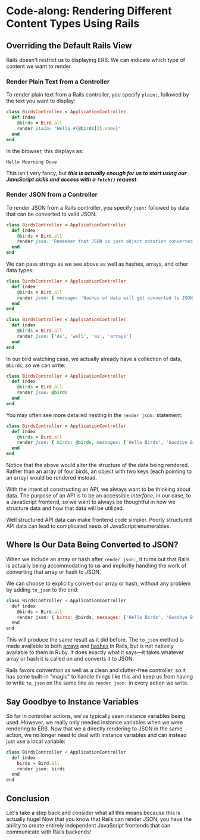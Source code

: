 # Code-along: Rendering Different Content Types Using Rails

## Overriding the Default Rails View

Rails doesn't restrict us to displaying ERB. We can indicate which type of content we want to render.

### Render Plain Text from a Controller

To render plain text from a Rails controller, you specify `plain:`, followed by the text you want to display:

```ruby
class BirdsController < ApplicationController
  def index
    @birds = Bird.all
    render plain: "Hello #{@birds[3].name}"
  end
end
```

In the browser, this displays as:

```text
Hello Mourning Dove
```

This isn't very fancy, but **_this is actually enough for us to start using our JavaScript skills and access with a `fetch()` request_**.

### Render JSON from a Controller

To render JSON from a Rails controller, you specify `json:` followed by data that can be converted to valid JSON:

```ruby
class BirdsController < ApplicationController
  def index
    @birds = Bird.all
    render json: 'Remember that JSON is just object notation converted to string data, so strings also work here'
  end
end
```

We can pass strings as we see above as well as hashes, arrays, and other data types:

```ruby
class BirdsController < ApplicationController
  def index
    @birds = Bird.all
    render json: { message: 'Hashes of data will get converted to JSON' }
  end
end
```
```ruby
class BirdsController < ApplicationController
  def index
    @birds = Bird.all
    render json: ['As', 'well', 'as', 'arrays']
  end
end
```

In our bird watching case, we actually already have a collection of data, `@birds`, so we can write:

```ruby
class BirdsController < ApplicationController
  def index
    @birds = Bird.all
    render json: @birds
  end
end
```

You may often see more detailed nesting in the `render json:` statement:

```ruby
class BirdsController < ApplicationController
  def index
    @birds = Bird.all
    render json: { birds: @birds, messages: ['Hello Birds', 'Goodbye Birds'] }
  end
end
```

Notice that the above would alter the structure of the data being rendered. Rather than an array of four birds, an object with two keys (each pointing to an array) would be rendered instead.

With the intent of constructing an API, we always want to be thinking about data. The purpose of an API is to be an accessible _interface_, in our case, to a JavaScript frontend, so we want to always be thoughtful in how we structure data and how that data will be utilized.

Well structured API data can make frontend code simpler. Poorly structured API data can lead to complicated nests of JavaScript enumerables.

## Where Is Our Data Being Converted to JSON?

When we include an array or hash after `render json:`, it turns out that Rails is actually being accommodating to us and implicitly handling the work of converting that array or hash to JSON.

We can choose to explicitly convert our array or hash, without any problem by adding `to_json` to the end:

```js
class BirdsController < ApplicationController
  def index
    @birds = Bird.all
    render json: { birds: @birds, messages: ['Hello Birds', 'Goodbye Birds'] }.to_json
  end
end
```

This will produce the same result as it did before. The `to_json` method is made available to both [arrays](https://apidock.com/rails/Array/to_json) and [hashes](https://apidock.com/rails/Hash/to_json) in Rails, but is not natively available to them in Ruby. It does exactly what it says—it takes whatever array or hash it is called on and converts it to JSON.

Rails favors convention as well as a clean and clutter-free controller, so it has some built-in "magic" to handle things like this and keep us from having to write `to_json` on the same line as `render json:` in every action we write.

## Say Goodbye to Instance Variables

So far in controller actions, we've typically seen instance variables being used. However, we really only needed instance variables when we were rendering to ERB. Now that we a directly rendering to JSON in the same action, we no longer need to deal with instance variables and can instead just use a local variable:

```js
class BirdsController < ApplicationController
  def index
    birds = Bird.all
    render json: birds
  end
end
```

## Conclusion

Let's take a step back and consider what all this means because this is actually huge! Now that you know that Rails can render JSON, you have the ability to create entirely independent JavaScript frontends that can communicate with Rails backends!
